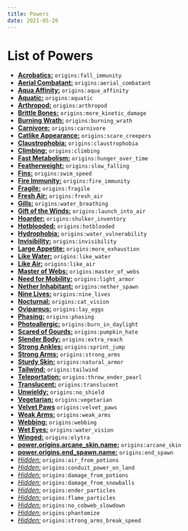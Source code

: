 ```yaml
---
title: Powers
date: 2021-05-26
---
```

# List of Powers

* [**Acrobatics:**](https://github.com/apace100/origins-fabric/blob/master/src/main/resources/data/origins/powers/fall_immunity.json) `origins:fall_immunity`
* [**Aerial Combatant:**](https://github.com/apace100/origins-fabric/blob/master/src/main/resources/data/origins/powers/aerial_combatant.json) `origins:aerial_combatant`
* [**Aqua Affinity:**](https://github.com/apace100/origins-fabric/blob/master/src/main/resources/data/origins/powers/aqua_affinity.json) `origins:aqua_affinity`
* [**Aquatic:**](https://github.com/apace100/origins-fabric/blob/master/src/main/resources/data/origins/powers/aquatic.json) `origins:aquatic`
* [**Arthropod:**](https://github.com/apace100/origins-fabric/blob/master/src/main/resources/data/origins/powers/arthropod.json) `origins:arthropod`
* [**Brittle Bones:**](https://github.com/apace100/origins-fabric/blob/master/src/main/resources/data/origins/powers/more_kinetic_damage.json) `origins:more_kinetic_damage`
* [**Burning Wrath:**](https://github.com/apace100/origins-fabric/blob/master/src/main/resources/data/origins/powers/burning_wrath.json) `origins:burning_wrath`
* [**Carnivore:**](https://github.com/apace100/origins-fabric/blob/master/src/main/resources/data/origins/powers/carnivore.json) `origins:carnivore`
* [**Catlike Appearance:**](https://github.com/apace100/origins-fabric/blob/master/src/main/resources/data/origins/powers/scare_creepers.json) `origins:scare_creepers`
* [**Claustrophobia:**](https://github.com/apace100/origins-fabric/blob/master/src/main/resources/data/origins/powers/claustrophobia.json) `origins:claustrophobia`
* [**Climbing:**](https://github.com/apace100/origins-fabric/blob/master/src/main/resources/data/origins/powers/climbing.json) `origins:climbing`
* [**Fast Metabolism:**](https://github.com/apace100/origins-fabric/blob/master/src/main/resources/data/origins/powers/hunger_over_time.json) `origins:hunger_over_time`
* [**Featherweight:**](https://github.com/apace100/origins-fabric/blob/master/src/main/resources/data/origins/powers/slow_falling.json) `origins:slow_falling`
* [**Fins:**](https://github.com/apace100/origins-fabric/blob/master/src/main/resources/data/origins/powers/swim_speed.json) `origins:swim_speed`
* [**Fire Immunity:**](https://github.com/apace100/origins-fabric/blob/master/src/main/resources/data/origins/powers/fire_immunity.json) `origins:fire_immunity`
* [**Fragile:**](https://github.com/apace100/origins-fabric/blob/master/src/main/resources/data/origins/powers/fragile.json) `origins:fragile`
* [**Fresh Air:**](https://github.com/apace100/origins-fabric/blob/master/src/main/resources/data/origins/powers/fresh_air.json) `origins:fresh_air`
* [**Gills:**](https://github.com/apace100/origins-fabric/blob/master/src/main/resources/data/origins/powers/water_breathing.json) `origins:water_breathing`
* [**Gift of the Winds:**](https://github.com/apace100/origins-fabric/blob/master/src/main/resources/data/origins/powers/launch_into_air.json) `origins:launch_into_air`
* [**Hoarder:**](https://github.com/apace100/origins-fabric/blob/master/src/main/resources/data/origins/powers/shulker_inventory.json) `origins:shulker_inventory`
* [**Hotblooded:**](https://github.com/apace100/origins-fabric/blob/master/src/main/resources/data/origins/powers/hotblooded.json) `origins:hotblooded`
* [**Hydrophobia:**](https://github.com/apace100/origins-fabric/blob/master/src/main/resources/data/origins/powers/water_vulnerability.json) `origins:water_vulnerability`
* [**Invisibility:**](https://github.com/apace100/origins-fabric/blob/master/src/main/resources/data/origins/powers/invisibility.json) `origins:invisibility`
* [**Large Appetite:**](https://github.com/apace100/origins-fabric/blob/master/src/main/resources/data/origins/powers/more_exhaustion.json) `origins:more_exhaustion`
* [**Like Water:**](https://github.com/apace100/origins-fabric/blob/master/src/main/resources/data/origins/powers/like_water.json) `origins:like_water`
* [**Like Air:**](https://github.com/apace100/origins-fabric/blob/1.17/src/main/resources/data/origins/powers/like_air.json) `origins:like_air`
* [**Master of Webs:**](https://github.com/apace100/origins-fabric/blob/master/src/main/resources/data/origins/powers/master_of_webs.json) `origins:master_of_webs`
* [**Need for Mobility:**](https://github.com/apace100/origins-fabric/blob/master/src/main/resources/data/origins/powers/light_armor.json) `origins:light_armor`
* [**Nether Inhabitant:**](https://github.com/apace100/origins-fabric/blob/master/src/main/resources/data/origins/powers/nether_spawn.json) `origins:nether_spawn`
* [**Nine Lives:**](https://github.com/apace100/origins-fabric/blob/master/src/main/resources/data/origins/powers/nine_lives.json) `origins:nine_lives`
* [**Nocturnal:**](https://github.com/apace100/origins-fabric/blob/master/src/main/resources/data/origins/powers/cat_vision.json) `origins:cat_vision`
* [**Oviparous:**](https://github.com/apace100/origins-fabric/blob/master/src/main/resources/data/origins/powers/lay_eggs.json) `origins:lay_eggs`
* [**Phasing:**](https://github.com/apace100/origins-fabric/blob/master/src/main/resources/data/origins/powers/phasing.json) `origins:phasing`
* [**Photoallergic:**](https://github.com/apace100/origins-fabric/blob/master/src/main/resources/data/origins/powers/burn_in_daylight.json) `origins:burn_in_daylight`
* [**Scared of Gourds:**](https://github.com/apace100/origins-fabric/blob/master/src/main/resources/data/origins/powers/pumpkin_hate.json) `origins:pumpkin_hate`
* [**Slender Body:**](https://github.com/apace100/origins-fabric/blob/master/src/main/resources/data/origins/powers/extra_reach.json) `origins:extra_reach`
* [**Strong Ankles:**](https://github.com/apace100/origins-fabric/blob/master/src/main/resources/data/origins/powers/sprint_jump.json) `origins:sprint_jump`
* [**Strong Arms:**](https://github.com/apace100/origins-fabric/blob/master/src/main/resources/data/origins/powers/strong_arms.json) `origins:strong_arms`
* [**Sturdy Skin:**](https://github.com/apace100/origins-fabric/blob/master/src/main/resources/data/origins/powers/natural_armor.json) `origins:natural_armor`
* [**Tailwind:**](https://github.com/apace100/origins-fabric/blob/master/src/main/resources/data/origins/powers/tailwind.json) `origins:tailwind`
* [**Teleportation:**](https://github.com/apace100/origins-fabric/blob/master/src/main/resources/data/origins/powers/throw_ender_pearl.json) `origins:throw_ender_pearl`
* [**Translucent:**](https://github.com/apace100/origins-fabric/blob/master/src/main/resources/data/origins/powers/translucent.json) `origins:translucent`
* [**Unwieldy:**](https://github.com/apace100/origins-fabric/blob/master/src/main/resources/data/origins/powers/no_shield.json) `origins:no_shield`
* [**Vegetarian:**](https://github.com/apace100/origins-fabric/blob/master/src/main/resources/data/origins/powers/vegetarian.json) `origins:vegetarian`
* [**Velvet Paws**](https://github.com/apace100/origins-fabric/blob/1.17/src/main/resources/data/origins/powers/velvet_paws.json) `origins:velvet_paws`
* [**Weak Arms:**](https://github.com/apace100/origins-fabric/blob/master/src/main/resources/data/origins/powers/weak_arms.json) `origins:weak_arms`
* [**Webbing:**](https://github.com/apace100/origins-fabric/blob/master/src/main/resources/data/origins/powers/webbing.json) `origins:webbing`
* [**Wet Eyes:**](https://github.com/apace100/origins-fabric/blob/master/src/main/resources/data/origins/powers/water_vision.json) `origins:water_vision`
* [**Winged:**](https://github.com/apace100/origins-fabric/blob/master/src/main/resources/data/origins/powers/elytra.json) `origins:elytra`
* [**power.origins.arcane_skin.name:**](https://github.com/apace100/origins-fabric/blob/master/src/main/resources/data/origins/powers/arcane_skin.json) `origins:arcane_skin`
* [**power.origins.end_spawn.name:**](https://github.com/apace100/origins-fabric/blob/master/src/main/resources/data/origins/powers/end_spawn.json) `origins:end_spawn`
* [*Hidden:*](https://github.com/apace100/origins-fabric/blob/master/src/main/resources/data/origins/powers/air_from_potions.json) `origins:air_from_potions`
* [*Hidden:*](https://github.com/apace100/origins-fabric/blob/master/src/main/resources/data/origins/powers/conduit_power_on_land.json) `origins:conduit_power_on_land`
* [*Hidden:*](https://github.com/apace100/origins-fabric/blob/master/src/main/resources/data/origins/powers/damage_from_potions.json) `origins:damage_from_potions`
* [*Hidden:*](https://github.com/apace100/origins-fabric/blob/master/src/main/resources/data/origins/powers/damage_from_snowballs.json) `origins:damage_from_snowballs`
* [*Hidden:*](https://github.com/apace100/origins-fabric/blob/master/src/main/resources/data/origins/powers/ender_particles.json) `origins:ender_particles`
* [*Hidden:*](https://github.com/apace100/origins-fabric/blob/master/src/main/resources/data/origins/powers/flame_particles.json) `origins:flame_particles`
* [*Hidden:*](https://github.com/apace100/origins-fabric/blob/master/src/main/resources/data/origins/powers/no_cobweb_slowdown.json) `origins:no_cobweb_slowdown`
* [*Hidden:*](https://github.com/apace100/origins-fabric/blob/master/src/main/resources/data/origins/powers/phantomize.json) `origins:phantomize`
* [*Hidden:*](https://github.com/apace100/origins-fabric/blob/master/src/main/resources/data/origins/powers/strong_arms_break_speed.json) `origins:strong_arms_break_speed`
